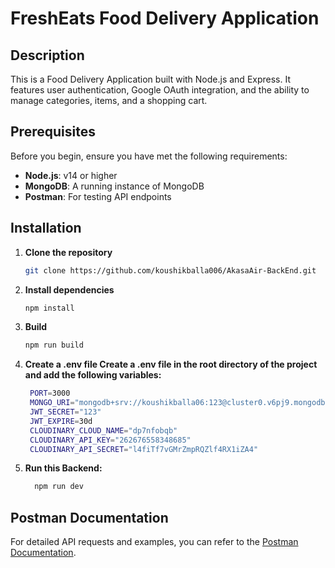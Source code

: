 # FreshEats Food Delivery Application

## Description
This is a Food Delivery Application built with Node.js and Express. It features user authentication, Google OAuth integration, and the ability to manage categories, items, and a shopping cart.

## Prerequisites
Before you begin, ensure you have met the following requirements:
- **Node.js**: v14 or higher
- **MongoDB**: A running instance of MongoDB
- **Postman**: For testing API endpoints

## Installation

1. **Clone the repository**
   ```bash
   git clone https://github.com/koushikballa006/AkasaAir-BackEnd.git

2. **Install dependencies**
   ```bash
   npm install
   
3. **Build**
   ```bash
   npm run build

4. **Create a .env file Create a .env file in the root directory of the project and add the following variables:**
   
   ```bash
    PORT=3000
    MONGO_URI="mongodb+srv://koushikballa06:123@cluster0.v6pj9.mongodb.net/?retryWrites=true&w=majority&appName=Cluster0"
    JWT_SECRET="123"
    JWT_EXPIRE=30d
    CLOUDINARY_CLOUD_NAME="dp7nfobqb"
    CLOUDINARY_API_KEY="262676558348685"
    CLOUDINARY_API_SECRET="l4fiTf7vGMrZmpRQZlf4RX1iZA4"

5. **Run this Backend:**
   
   ```bash
     npm run dev


## Postman Documentation
For detailed API requests and examples, you can refer to the [Postman Documentation](https://documenter.getpostman.com/view/29641807/2sAXqzXJjD).



